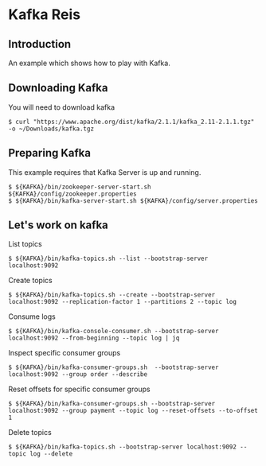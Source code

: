 Kafka Reis
=========================

Introduction
-----------------------------

An example which shows how to play with Kafka.

Downloading Kafka
-----------------------------

You will need to download kafka 

    $ curl "https://www.apache.org/dist/kafka/2.1.1/kafka_2.11-2.1.1.tgz" -o ~/Downloads/kafka.tgz


Preparing Kafka
-----------------------------

This example requires that Kafka Server is up and running.

    $ ${KAFKA}/bin/zookeeper-server-start.sh ${KAFKA}/config/zookeeper.properties
    $ ${KAFKA}/bin/kafka-server-start.sh ${KAFKA}/config/server.properties

Let's work on kafka
-----------------------------

List topics

    $ ${KAFKA}/bin/kafka-topics.sh --list --bootstrap-server localhost:9092

Create topics
    
    $ ${KAFKA}/bin/kafka-topics.sh --create --bootstrap-server localhost:9092 --replication-factor 1 --partitions 2 --topic log

Consume logs

    $ ${KAFKA}/bin/kafka-console-consumer.sh --bootstrap-server localhost:9092 --from-beginning --topic log | jq

Inspect specific consumer groups

    $ ${KAFKA}/bin/kafka-consumer-groups.sh  --bootstrap-server localhost:9092 --group order --describe

Reset offsets for specific consumer groups

    $ ${KAFKA}/bin/kafka-consumer-groups.sh --bootstrap-server localhost:9092 --group payment --topic log --reset-offsets --to-offset 1

Delete topics

    $ ${KAFKA}/bin/kafka-topics.sh --bootstrap-server localhost:9092 --topic log --delete
